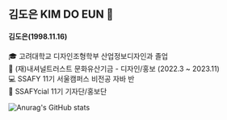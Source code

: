 ## 김도은 KIM DO EUN 👋

#### 김도은(1998.11.16)

🎓 고려대학교 디자인조형학부 산업정보디자인과 졸업 <br>
🧾 (재)내셔널트러스트 문화유산기금 - 디자인/홍보 (2022.3 ~ 2023.11) <br>
💻 SSAFY 11기 서울캠퍼스 비전공 자바 반 <br>
🎈 SSAFYcial 11기 기자단/홍보단 <br>



![Anurag's GitHub stats](https://github-readme-stats.vercel.app/api?username=ide05484&show_icons=true&theme=radical)
